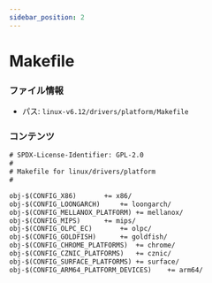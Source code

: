 ```yaml
---
sidebar_position: 2
---
```

# Makefile

### ファイル情報

- パス: `linux-v6.12/drivers/platform/Makefile`

### コンテンツ

```txt
# SPDX-License-Identifier: GPL-2.0
#
# Makefile for linux/drivers/platform
#

obj-$(CONFIG_X86)		+= x86/
obj-$(CONFIG_LOONGARCH)		+= loongarch/
obj-$(CONFIG_MELLANOX_PLATFORM)	+= mellanox/
obj-$(CONFIG_MIPS)		+= mips/
obj-$(CONFIG_OLPC_EC)		+= olpc/
obj-$(CONFIG_GOLDFISH)		+= goldfish/
obj-$(CONFIG_CHROME_PLATFORMS)	+= chrome/
obj-$(CONFIG_CZNIC_PLATFORMS)	+= cznic/
obj-$(CONFIG_SURFACE_PLATFORMS)	+= surface/
obj-$(CONFIG_ARM64_PLATFORM_DEVICES)	+= arm64/

```
